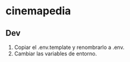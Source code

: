 # cinemapedia

## Dev

1. Copiar el .env.template y renombrarlo a .env.
2. Cambiar las variables de entorno.
